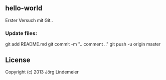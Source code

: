 ## hello-world

Erster Versuch mit Git..


### Update files:

git add README.md
git commit -m ".. comment .."
git push -u origin master


## License

Copyright (c) 2013 Jörg Lindemeier

